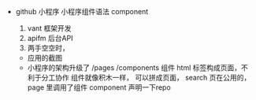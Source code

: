 - github 小程序
  小程序组件语法
  component 
  1. vant 框架开发
  2. apifm 后台API
  3. 两手空空时，

  - 应用的截图
  - 小程序的架构升级了
    /pages 
    /components 组件
    html 标签构成页面，不利于分工协作
    组件就像积木一样，  可以拼成页面，
    search 页在公用的， 
    page 里调用了组件<component-name repo="item"></component-name>
    component 声明一下repo 

